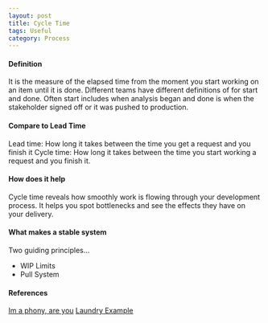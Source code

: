 ```yaml
---
layout: post
title: Cycle Time
tags: Useful
category: Process
---
```

#### Definition ####

It is the measure of the elapsed time from the moment you start working on an item until it is done.
Different teams have different definitions of for start and done. Often start includes when analysis began and done is when the stakeholder signed off or it was pushed to production.

#### Compare to Lead Time ####

Lead time:  How long it takes between the time you get a request and you finish it
Cycle time:  How long it takes between the time you start working a request and you finish it.

#### How does it help ####

Cycle time reveals how smoothly work is flowing through your development process. It helps you spot bottlenecks and see the effects they have on your delivery.

#### What makes a stable system ####

Two guiding principles...
- WIP Limits  
- Pull System  

#### References ####

[Im a phony, are you](http://www.hanselman.com/blog/ImAPhonyAreYou.aspx)
[Laundry Example ](http://hbswk.hbs.edu/archive/1460.html)
